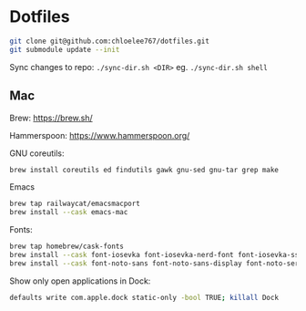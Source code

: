 # Dotfiles

``` sh
git clone git@github.com:chloelee767/dotfiles.git
git submodule update --init
```

Sync changes to repo: `./sync-dir.sh <DIR>` eg. `./sync-dir.sh shell`

## Mac

Brew: https://brew.sh/

Hammerspoon: https://www.hammerspoon.org/

GNU coreutils:
``` sh
brew install coreutils ed findutils gawk gnu-sed gnu-tar grep make
```

Emacs
``` sh
brew tap railwaycat/emacsmacport
brew install --cask emacs-mac
```

Fonts:
``` sh
brew tap homebrew/cask-fonts
brew install --cask font-iosevka font-iosevka-nerd-font font-iosevka-ss14 font-iosevka-aile
brew install --cask font-noto-sans font-noto-sans-display font-noto-serif
```


Show only open applications in Dock:
```sh
defaults write com.apple.dock static-only -bool TRUE; killall Dock
```
